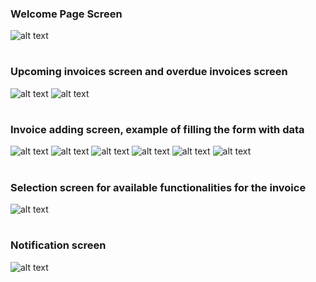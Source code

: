 ### Welcome Page Screen
![alt text](https://github.com/s15851/Lab1_projekt/blob/master/sample%20screens/Screenshot_1.png)
#
### Upcoming invoices screen and overdue invoices screen
![alt text](https://github.com/s15851/Lab1_projekt/blob/master/sample%20screens/Screenshot_2.png) ![alt text](https://github.com/s15851/Lab1_projekt/blob/master/sample%20screens/Screenshot_3.png)
#
### Invoice adding screen, example of filling the form with data
![alt text](https://github.com/s15851/Lab1_projekt/blob/master/sample%20screens/Screenshot_4.png) ![alt text](https://github.com/s15851/Lab1_projekt/blob/master/sample%20screens/Screenshot_5.png)
![alt text](https://github.com/s15851/Lab1_projekt/blob/master/sample%20screens/Screenshot_6.png) ![alt text](https://github.com/s15851/Lab1_projekt/blob/master/sample%20screens/Screenshot_7.png)
![alt text](https://github.com/s15851/Lab1_projekt/blob/master/sample%20screens/Screenshot_8.png) ![alt text](https://github.com/s15851/Lab1_projekt/blob/master/sample%20screens/Screenshot_9.png)
#
### Selection screen for available functionalities for the invoice
![alt text](https://github.com/s15851/Lab1_projekt/blob/master/sample%20screens/Screenshot_10.png)
#
### Notification screen
![alt text](https://github.com/s15851/Lab1_projekt/blob/master/sample%20screens/Screenshot_11.jpg)




